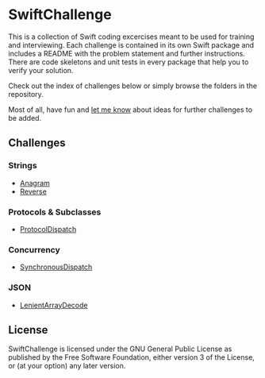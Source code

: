 SwiftChallenge
==============

This is a collection of Swift coding excercises meant to be used for training
and interviewing. Each challenge is contained in its own Swift package and
includes a README with the problem statement and further instructions. There are
code skeletons and unit tests in every package that help you to verify your
solution.

Check out the index of challenges below or simply browse the folders in the
repository.

Most of all, have fun and [let me know] about ideas for further challenges to be
added.

Challenges
----------

### Strings

-   [Anagram]
-   [Reverse]

### Protocols & Subclasses

-   [ProtocolDispatch]

### Concurrency

-   [SynchronousDispatch]

### JSON

-   [LenientArrayDecode]

License
-------

SwiftChallenge is licensed under the GNU General Public License as published by
the Free Software Foundation, either version 3 of the License, or (at your
option) any later version.

  [let me know]: mailto:n0-0ne+swiftchallenge@mailbox.org
  [Anagram]: Strings/Anagram
  [Reverse]: Strings/Reverse
  [ProtocolDispatch]: Protocols%20&%20Subclasses/ProtocolDispatch
  [SynchronousDispatch]: Concurrency/SynchronousDispatch
  [LenientArrayDecode]: JSON/LenientArrayDecode
